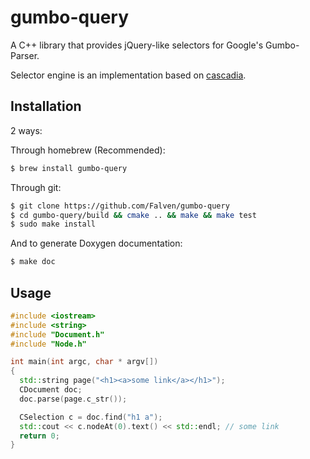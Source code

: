 # gumbo-query
A C++ library that provides jQuery-like selectors for Google's Gumbo-Parser.

Selector engine is an implementation based on [cascadia](https://github.com/andybalholm/cascadia).

## Installation
2 ways:

Through homebrew (Recommended):
```bash
$ brew install gumbo-query
```
Through git:
```bash
$ git clone https://github.com/Falven/gumbo-query
$ cd gumbo-query/build && cmake .. && make && make test
$ sudo make install
```
And to generate Doxygen documentation:
```bash
$ make doc
```

## Usage
```C++
#include <iostream>
#include <string>
#include "Document.h"
#include "Node.h"

int main(int argc, char * argv[])
{
  std::string page("<h1><a>some link</a></h1>");
  CDocument doc;
  doc.parse(page.c_str());

  CSelection c = doc.find("h1 a");
  std::cout << c.nodeAt(0).text() << std::endl; // some link
  return 0;
}
```
